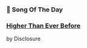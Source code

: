 ### 🎵 Song Of The Day

### [Higher Than Ever Before](https://open.spotify.com/track/0H2idlyIDxyotmpAJ2NUeh)

by Disclosure
